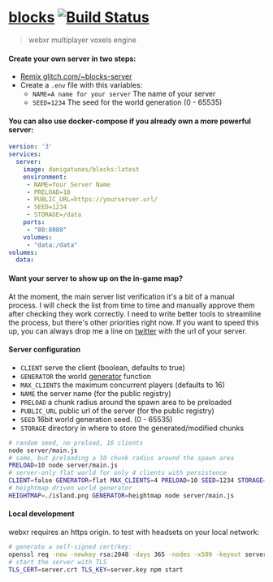 [blocks](https://blocks.gatunes.com/)
[![Build Status](https://travis-ci.org/danielesteban/blocks.svg?branch=master)](https://travis-ci.org/danielesteban/blocks)
==

> webxr multiplayer voxels engine

#### Create your own server in two steps:

* [Remix glitch.com/~blocks-server](https://glitch.com/edit/#!/remix/blocks-server)
* Create a `.env` file with this variables:
  * `NAME=A name for your server` The name of your server
  * `SEED=1234` The seed for the world generation (0 - 65535)

#### You can also use docker-compose if you already own a more powerful server:

```yaml
version: '3'
services:
  server:
    image: danigatunes/blocks:latest
    environment:
     - NAME=Your Server Name
     - PRELOAD=10
     - PUBLIC_URL=https://yourserver.url/
     - SEED=1234
     - STORAGE=/data
    ports:
     - "80:8080"
    volumes:
     - "data:/data"
volumes:
  data:
```

#### Want your server to show up on the in-game map?

At the moment, the main server list verification it's a bit of a manual process.
I will check the list from time to time and manually approve them after checking they work correctly.
I need to write better tools to streamline the process, but there's other priorities right now.
If you want to speed this up, you can always drop me a line on [twitter](https://twitter.com/danigatunes) with the url of your server.

#### Server configuration

 * `CLIENT` serve the client (boolean, defaults to true)
 * `GENERATOR` the world [generator](server/generators.js) function
 * `MAX_CLIENTS` the maximum concurrent players (defaults to 16)
 * `NAME` the server name (for the public registry)
 * `PRELOAD` a chunk radius around the spawn area to be preloaded
 * `PUBLIC_URL` public url of the server (for the public registry)
 * `SEED` 16bit world generation seed. (0 - 65535)
 * `STORAGE` directory in where to store the generated/modified chunks

```bash
# random seed, no preload, 16 clients
node server/main.js
# same, but preloading a 10 chunk radius around the spawn area
PRELOAD=10 node server/main.js
# server-only flat world for only 4 clients with persistence
CLIENT=false GENERATOR=flat MAX_CLIENTS=4 PRELOAD=10 SEED=1234 STORAGE=./data node server/main.js
# heightmap driven world generator
HEIGHTMAP=./island.png GENERATOR=heightmap node server/main.js
```

#### Local development

webxr requires an https origin. to test with headsets on your local network:

```bash
# generate a self-signed cert/key:
openssl req -new -newkey rsa:2048 -days 365 -nodes -x509 -keyout server.key -out server.crt
# start the server with TLS
TLS_CERT=server.crt TLS_KEY=server.key npm start
```
